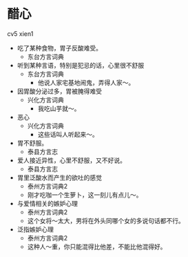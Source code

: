 # 醋心
cv5 xien1
+ 吃了某种食物，胃子反酸难受。
  * 东台方言词典
+ 听到某种言语，特别是犯忌的话，心里很不舒服
  * 东台方言词典
    - 他说人家宅基地闹鬼，弄得人家～。
+ 因胃酸分泌过多，胃被腌得难受
  * 兴化方言词典
    - 我吃山芋就～。
+ 恶心
  * 兴化方言词典
    - 这些话叫人听起来～。
+ 胃不舒服。
  * 泰县方言志
+ 爱人接近异性，心里不舒服，又不好说。
  * 泰县方言志
+ 胃里泛酸水而产生的欲吐的感觉
  * 泰州方言词典2
  - 刚才吃咖一个生萝卜，这一刻儿有点儿～。
+ 与爱情相关的嫉妒心理
  * 泰州方言词典2
  - 这个女将～太大，男将在外头同哪个女的多说句话都不行。
+ 泛指嫉妒心理
  * 泰州方言词典2
  - 这种人～重，你只能混得比他差，不能比他混得好。
